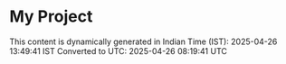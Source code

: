 # My Project

This content is dynamically generated in Indian Time (IST): 2025-04-26 13:49:41 IST
Converted to UTC: 2025-04-26 08:19:41 UTC
